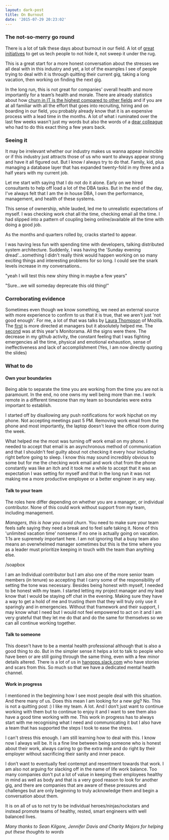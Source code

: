 ```yaml
---
layout: dark-post
title: On Burnout
date: '2015-07-29 20:23:02'
---
```


### The not-so-merry go round


There is a lot of talk these days about burnout in our field. A lot of [great](http://burnout.io) [initiatives](http://mhprompt.org) to get us tech people to not hide it, not sweep it under the rug. 

This is a great start for a more honest conversation about the stresses we all deal with in this industry and yet, a lot of the examples I see of people trying to deal with it is through quitting their current gig, taking a long vacation, then working on finding the next gig. 

In the long run, this is not great for companies' overall health and more importantly for a team’s health and morale. There are already statistics about how [churn in IT is the highest compared to other fields](http://www.techrepublic.com/blog/career-management/tech-companies-have-highest-turnover-rate/) and if you are at all familiar with all the effort that goes into recruiting, hiring and on boarding in our field, you probably already know that it is an expensive process with a lead time in the months. A lot of what i ruminated over the last few weeks wasn't just my words but also the words of a [dear colleague](http://logikal.is/blog/2013/04/30/a-month-to-myself/) who had to do this exact thing a few years back.


### Seeing it

It may be irrelevant whether our industry makes us wanna appear invincible or if this industry just attracts those of us who want to always appear strong and have it all figured out. But I know *I* always try to do that. Family, kid, plus managing a database layer that has expanded twenty-fold in my three and a half years with my current job. 

Let me start with saying that I do not do it alone. Early on we hired consultants to help off load a lot of the DBA tasks. But in the end of the day, I've always felt that I am the in house DBA, I own the performance, management, and health of these systems. 

This sense of ownership, while lauded, led me to unrealistic expectations of myself. I was checking work chat all the time, checking email all the time. I had slipped into a pattern of coupling being online/available all the time with doing a good job. 

As the months and quarters rolled by, cracks started to appear. 

I was having less fun with spending time with developers, talking distributed system architecture. Suddenly, I was having the 'Sunday evening dread'...something I didn't really think would happen working on so many exciting things and interesting problems for so long.  I could see the snark levels increase in my conversations..

"yeah I will test this new shiny thing in maybe a few years"

"Sure...we will someday deprecate this old thing!"

### Corroborating evidence

Sometimes even though we know something, we need an external source with more experience to confirm to us that it is true, that we aren't just 'not good enough'. For me, a lot of that was talks by [Laura Thompson](https://twitter.com/lxt) of Mozilla. The [first](http://original.livestream.com/etsycodeascraft/video?clipId=pla_b7da40fe-ac51-4a87-ac0b-6002899457eb&utm_source=lslibrary&utm_medium=ui-thumb) is more directed at managers but it absolutely helped me. The [second](https://vimeo.com/131484322) was at this year's Monitorama. All the signs were there. The decrease in my github activity, the constant feeling that I was fighting emergencies all the time, physical and emotional exhaustion, sense of ineffectiveness and lack of accomplishment (Yes, I am now directly quoting the slides)

### What to do

#### Own your boundaries

Being able to separate the time you are working from the time you are not is paramount. In the end, no one owns my well being more than me. I work remote in a different timezone than my team so boundaries were extra important to establish.

 I started off by disallowing any push notifications for work hipchat on my phone. Not accepting meetings past 5 PM. Removing work email from the phone and most importantly, the laptop doesn't leave the office room during the week. 

What helped me the most was turning off work email on my phone. I needed to accept that email is an asynchronous method of communication and that I shouldn't feel guilty about not checking it every hour including right before going to sleep. I know this may sound incredibly obvious to some but for me the checking work email and work chat from the phone constantly was like an itch and it took me a while to accept that it was an expectation I was setting for myself and that in the long run it was not making me a more productive employee or a better engineer in any way.
 

#### Talk to your team

The roles here differ depending on whether you are a manager, or individual contributor. None of this could work without support from my team, including management. 

*Managers, this is how you avoid churn*.  You need to make sure your team feels safe saying they need a break and to feel safe taking it. None of this 'unlimited vacation time' nonsense if no one is actually going on vacation. 1:1s are supremely important here. I am not ignoring that a busy team also means an overwhelmed manager sometimes but this is the time where you as a leader must prioritize keeping in touch with the team than anything else. 

/soapbox


I am an Individual contributor but I am also one of the more senior team members (in tenure) so accepting that I carry some of the responsibility of setting the tone was necessary. Besides being honest with myself, I needed to be honest with my team. I started letting my project manager and my lead know that I would be staying off chat in the evening. Making sure they have a way to get a hold of me and trusting *them* that they will truly only use it sparingly and in emergencies. Without that framework and their support, I may know what I need but I would not feel empowered to act on it and I am very grateful that they let me do that and do the same for themselves so we can all continue working together.


#### Talk to someone

This doesn't have to be a mental health professional although that is also a good thing to do. But in the simpler sense it helps a lot to talk to people who have been or are still going through the same thing, even with a few minor details altered. There is a lot of us in [hangops.slack.com](http://signup.hangops.com) who have stories and scars from this. So much so that we have a dedicated mental health channel.

#### Work in progress

I mentioned in the beginning how I see most people deal with this situation. And there many of us. Does this mean I am looking for a new gig? No. This is not a quitting post :) I like my team. A lot. And I don’t just want to continue working with them but to continue to enjoy it and I want to see them also have a good time working with me. This work in progress has to always start with me recognising what I need and communicating it but I also have a team that has supported the steps I took to ease the stress. 

I can't stress this enough. I am still learning how to deal with this. I know now I always will be. It is a fine line between being someone who is honest about their work, always caring to go the extra mile and do right by their employer without sacrificing their sanity and inner peace.

I don’t want to eventually feel contempt and resentment towards that work. I am also not arguing for slacking off in the name of life work balance. Too many companies don't put a lot of value in keeping their employees healthy in mind as well as body and that is a very good reason to look for another gig, and there are companies that are aware of these pressures and challenges but are only beginning to truly acknowledge them and begin a conversation about them. 

It is on all of us to not try to be individual heroes/ninjas/rockstars and instead promote teams of healthy, rested, smart engineers with well balanced lives.


_Many thanks to Sean Kilgore, Jennifer Davis and Charity Majors for helping put these thoughts to words_

